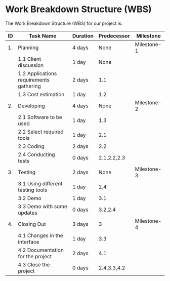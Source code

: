 # Work Breakdown Structure (WBS)

The Work Breakdown Structure (WBS) for our project is:

| ID | Task Name | Duration | Predecessor | Milestone|
| ---|-----------|----------|-------------|----------|
| 1. | Planning | 4 days | None | Milestone-1 |
| | 1.1 Client discussion| 1 day | None | |
| | 1.2 Applications requirements gathering | 2 days | 1.1 | |
| | 1.3 Cost estimation| 1 day | 1.2 | |
| 2. | Developing| 4 days | None | Milestone-2 |
| | 2.1 Software to be used| 1 day | 1.3 | |
| | 2.2 Select required tools | 1 day | 2.1 | |
| | 2.3 Coding | 2 days | 2.2 | |
| | 2.4 Conducting tests | 0 days | 2.1,2.2,2.3 | |
| 3. | Testing | 2 days | None | Milestone-3 |
| | 3.1 Using different testing tools| 1 day | 2.4 | |
| | 3.2 Demo | 1 day | 3.1 | |
| | 3.3 Demo with some updates | 0 days | 3.2,2.4 | |
| 4. | Closing Out | 3 days | 3 | Milestone-4 | 
| | 4.1 Changes in the interface | 1 day | 3.3 | |
| | 4.2 Documentation for the project | 2 days | 4.1 | |
| | 4.3 Close the project | 0 days | 2.4,3.3,4.2 | |


